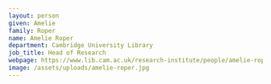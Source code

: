 ```yaml
---
layout: person
given: Amelie
family: Roper
name: Amelie Roper
department: Cambridge University Library
job_title: Head of Research
webpage: https://www.lib.cam.ac.uk/research-institute/people/amelie-roper
image: /assets/uploads/amelie-roper.jpg
---
```

